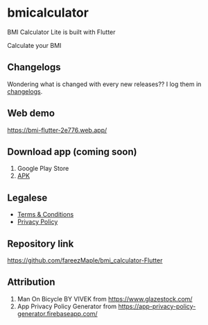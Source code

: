 # bmicalculator

BMI Calculator Lite is built with Flutter

Calculate your BMI

## Changelogs

Wondering what is changed with every new releases?? I log them in [changelogs](https://telegra.ph/Changelogs---BMI-Calculator-Lite-07-21).

## Web demo

https://bmi-flutter-2e776.web.app/

## Download app (coming soon)

1. Google Play Store
2. [APK](https://github.com/fareezMaple/bmi_calculator-Flutter/releases)

## Legalese

- [Terms & Conditions](https://telegra.ph/TC---BMI-Calculator-Lite-07-21)
- [Privacy Policy](https://telegra.ph/Privacy-Policy---BMI-Calculator-Lite-07-21)

## Repository link

https://github.com/fareezMaple/bmi_calculator-Flutter

## Attribution

1. Man On Bicycle BY VIVEK from https://www.glazestock.com/
2. App Privacy Policy Generator from https://app-privacy-policy-generator.firebaseapp.com/
